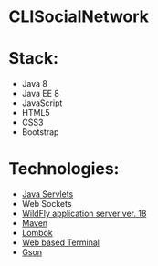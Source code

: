 # CLISocialNetwork

# Stack:
* Java 8
* Java EE 8
* JavaScript
* HTML5
* CSS3
* Bootstrap


# Technologies:
* [Java Servlets](https://javaee.github.io/javaee-spec/)
* Web Sockets
* [WildFly application server ver. 18](https://www.wildfly.org/)
* [Maven](https://maven.apache.org/)
* [Lombok](https://projectlombok.org/)
* [Web based Terminal](https://terminal.jcubic.pl/)
* [Gson](https://github.com/google/gson)
